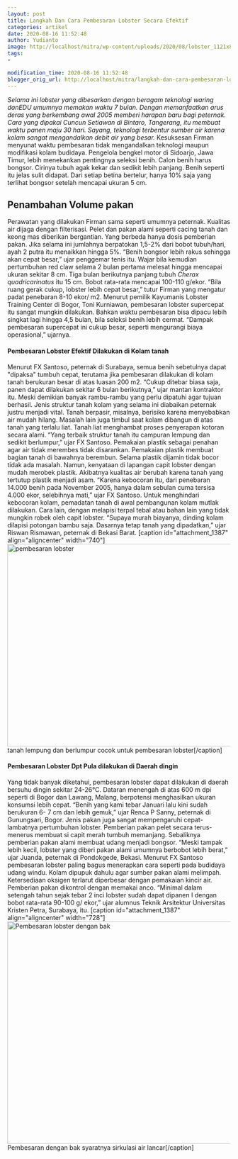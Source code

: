 ```yaml
---
layout: post
title: Langkah Dan Cara Pembesaran Lobster Secara Efektif
categories: artikel
date: 2020-08-16 11:52:48
author: Yudianto
image: http://localhost/mitra/wp-content/uploads/2020/08/lobster_1121x800.jpg
tags:
- 

modification_time: 2020-08-16 11:52:48
blogger_orig_url: http://localhost/mitra/langkah-dan-cara-pembesaran-lobster.html
---
```


<em>Selama ini lobster yang dibesarkan dengan beragam teknologi waring danEDU umumnya memakan waktu 7 bulan. Dengan memanfaatkan arus deras yang berkembang awal 2005 memberi harapan baru bagi peternak. Cara yang dipakai Cuncun Setiawan di Bintaro, Tangerang, itu membuat waktu panen maju 30 hari. Sayang, teknologi terbentur sumber air karena kolam sangat mengandalkan debit air yang besar.</em>
Kesuksesan Firman menyunat waktu pembesaran tidak mengandalkan teknologi maupun modifikasi kolam budidaya. Pengelola bengkel motor di Sidoarjo, Jawa Timur, lebih menekankan pentingnya seleksi benih. Calon benih harus bongsor. Cirinya tubuh agak kekar dan sedikit lebih panjang. Benih seperti itu jelas sulit didapat.
Dari setiap betina bertelur, hanya 10% saja yang terlihat bongsor setelah mencapai ukuran 5 cm.
<h2>Penambahan Volume  pakan</h2>
Perawatan yang dilakukan Firman sama seperti umumnya peternak. Kualitas air dijaga dengan filterisasi. Pelet dan pakan alami seperti cacing tanah dan keong mas diberikan bergantian. Yang berbeda hanya dosis pemberian pakan. Jika selama ini jumlahnya berpatokan 1,5-2% dari bobot tubuh/hari, ayah 2 putra itu menaikkan hingga 5%. “Benih bongsor lebih rakus sehingga akan cepat besar,” ujar penggemar tenis itu.
Wajar bila kemudian pertumbuhan red claw selama 2 bulan pertama melesat hingga mencapai ukuran sekitar 8 cm. Tiga bulan berikutnya panjang tubuh <em>Cherax quadricarinatus</em> itu 15 cm. Bobot rata-rata mencapai 100-110 g/ekor. “Bila ruang gerak cukup, lobster lebih cepat besar,” tutur Firman yang mengatur padat penebaran 8-10 ekor/ m2.
Menurut pemilik Kayumanis Lobster Training Center di Bogor, Toni Kurniawan, pembesaran lobster supercepat itu sangat mungkin dilakukan. Bahkan waktu pembesaran bisa dipacu lebih singkat lagi hingga 4,5 bulan, bila seleksi benih lebih cermat. “Dampak pembesaran supercepat ini cukup besar, seperti mengurangi biaya operasional,” ujarnya.
<h4>Pembesaran Lobster Efektif Dilakukan di Kolam tanah</h4>
Menurut FX Santoso, peternak di Surabaya, semua benih sebetulnya dapat "dipaksa" tumbuh cepat, terutama jika pembesaran dilakukan di kolam tanah berukuran besar di atas luasan 200 m2. “Cukup ditebar biasa saja, panen dapat dilakukan sekitar 6 bulan berikutnya,” ujar mantan kontraktor itu. Meski demikian banyak rambu-rambu yang perlu dipatuhi agar tujuan berhasil.
Jenis struktur tanah kolam yang selama ini diabaikan peternak justru menjadi vital. Tanah berpasir, misalnya, berisiko karena menyebabkan air mudah hilang. Masalah lain juga timbul saat kolam dibangun di atas tanah yang terlalu liat. Tanah liat menghambat proses penyerapan kotoran secara alami. “Yang terbaik struktur tanah itu campuran lempung dan sedikit berlumpur,” ujar FX Santoso.
Pemakaian plastik sebagai penahan agar air tidak merembes tidak disarankan. Pemakaian plastik membuat bagian tanah di bawahnya berembun. Selama plastik dijamin tidak bocor tidak ada masalah. Namun, kenyataan di lapangan capit lobster dengan mudah merobek plastik. Akibatnya kualitas air berubah karena tanah yang tertutup plastik menjadi asam.
“Karena kebocoran itu, dari penebaran 14.000 benih pada November 2005, hanya dalam sebulan cuma tersisa 4.000 ekor, selebihnya mati,” ujar FX Santoso.
Untuk menghindari kebocoran kolam, pemadatan tanah di awal pembangunan kolam mutlak dilakukan. Cara lain, dengan melapisi terpal tebal atau bahan lain yang tidak mungkin robek oleh capit lobster. “Supaya murah biayanya, dinding kolam dilapisi potongan bambu saja. Dasarnya tetap tanah yang dipadatkan,” ujar Riswan Rismawan, peternak di Bekasi Barat.
[caption id="attachment_1387" align="aligncenter" width="740"]<img class="wp-image-1387 " src="http://127.0.0.1/mitra/wp-content/uploads/2020/08/lobster_1121x800.jpg" alt="pembesaran lobster" width="740" height="457" /> tanah lempung dan berlumpur cocok untuk pembesaran lobster[/caption]
<h4>Pembesaran Lobster Dpt Pula dilakukan di Daerah dingin</h4>
Yang tidak banyak diketahui, pembesaran lobster dapat dilakukan di daerah bersuhu dingin sekitar 24-26°C. Dataran menengah di atas 600 m dpi seperti di Bogor dan Lawang, Malang, berpotensi menghasilkan ukuran konsumsi lebih cepat. “Benih yang kami tebar Januari lalu kini sudah berukuran 6- 7 cm dan lebih gemuk,” ujar Renca P Sanny, peternak di Gunungsari, Bogor.
Jenis pakan juga sangat mempengaruhi cepat-lambatnya pertumbuhan lobster. Pemberian pakan pelet secara terus-menerus membuat si capit merah tumbuh memanjang. Sebaliknya pemberian pakan alami membuat udang menjadi bongsor. “Meski tampak lebih kecil, lobster yang diberi pakan alami umumnya berbobot lebih berat,” ujar Juanda, peternak di Pondokgede, Bekasi.
Menurut FX Santoso pembesaran lobster paling bagus menerapkan cara seperti pada budidaya udang windu. Kolam dipupuk dahulu agar sumber pakan alami melimpah. Ketersediaan oksigen terlarut diperbesar dengan pemakaian kincir air. Pemberian pakan dikontrol dengan memakai anco. “Minimal dalam setengah tahun sejak tebar 2 inci lobster sudah dapat dipanen I dengan bobot rata-rata 90-100 g/ ekor,” ujar alumnus Teknik Arsitektur Universitas Kristen Petra, Surabaya, itu.
[caption id="attachment_1387" align="aligncenter" width="728"]<img class="wp-image-1387" src="http://127.0.0.1/mitra/wp-content/uploads/2020/08/lobster_1121x800.jpg" alt="Pembesaran lobster dengan bak" width="728" height="502" /> Pembesaran dengan bak syaratnya sirkulasi air lancar[/caption]
